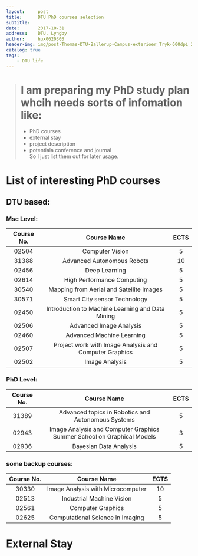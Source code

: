 ```yaml
---
layout:     post
title:      DTU PhD courses selection
subtitle:   
date:       2017-10-31
address:    DTU, Lyngby
author:     hux0620303
header-img: img/post-Thomas-DTU-Ballerup-Campus-exterioer_Tryk-600dpi_28.jpg
catalog: true
tags:
    - DTU life
---
```


> # I am preparing my PhD study plan whcih needs sorts of infomation like: 
> * PhD courses
> * external stay
> * project description
> * potentiala conference and journal  
> So I just list them out for later usage.

# List of interesting PhD courses
## DTU based:
### Msc Level:

|Course No.| Course Name | ECTS |
|:---:| :---:|:---:|
|02504|Computer Vision|5|
|31388|Advanced Autonomous Robots|10|
|02456|Deep Learning|5|
|02614|High Performance Computing|5|
|30540|Mapping from Aerial and Satellite Images|5|
|30571|Smart City sensor Technology|5|
|02450|Introduction to Machine Learning and Data Mining|5|
|02506|Advanced Image Analysis|5|
|02460|Advanced Machine Learning|5|
|02507|Project work with Image Analysis and Computer Graphics|5|
|02502|Image Analysis|5|

### PhD Level:
|Course No.| Course Name | ECTS |
|:---:| :---:|:---:|
|31389|Advanced topics in Robotics and Autonomous Systems|5|
|02943|Image Analysis and Computer Graphics Summer School on Graphical Models|3|
|02936|Bayesian Data Analysis|5|

### some backup courses:

|Course No.| Course Name | ECTS |
|:---:| :---:|:---:|
|30330|Image Analysis with Microcomputer|10|
|02513|Industrial Machine Vision|5|
|02561|Computer Graphics|5|
|02625|Computational Science in Imaging|5|


# External Stay

